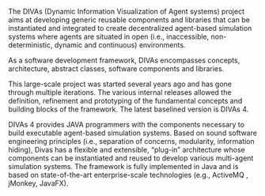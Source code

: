 The DIVAs (Dynamic Information Visualization of Agent systems) project aims at developing generic reusable components 
and libraries that can be instantiated and integrated to create decentralized agent-based simulation systems where agents
are situated in open (i.e., inaccessible, non-deterministic, dynamic and continuous) environments.

As a software development framework, DIVAs encompasses concepts, architecture, abstract classes, software components and libraries.

This large-scale project was started several years ago and has gone through multiple iterations. The various internal 
releases allowed the definition, refinement and prototyping of the fundamental concepts and building blocks of the framework.
The latest baselined version is DIVAs 4.

DIVAs 4 provides JAVA programmers with the components necessary to build executable agent-based simulation systems. 
Based on sound software engineering principles (i.e., separation of concerns, modularity, information hiding), Divas has a flexible and
extensible, “plug-in” architecture whose components can be instantiated and reused to develop various
multi-agent simulation systems. The framework is fully implemented in Java and is based on state-of-the-art enterprise-scale 
technologies (e.g., ActiveMQ , jMonkey, JavaFX).

